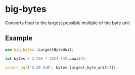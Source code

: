 # big-bytes
Converts float to the largest possible multiple of the byte unit

## Example

```rust
use big_bytes::LargestByteUnit;

let bytes = 2.456 * 1024_f32.powi(3);

assert_eq!("2.46 GiB", bytes.largest_byte_unit(2));
```

